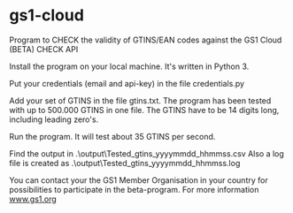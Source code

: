# gs1-cloud

Program to CHECK the validity of GTINS/EAN codes against the GS1 Cloud (BETA) CHECK API

Install the program on your local machine. It's written in Python 3.

Put your credentials (email and api-key) in the file credentials.py

Add your set of GTINS in the file gtins.txt. The program has been tested with up to 500.000 GTINS in one file.
The GTINS have to be 14 digits long, including leading zero's.

Run the program. It will test about 35 GTINS per second.

Find the output in .\output\Tested_gtins_yyyymmdd_hhmmss.csv
Also a log file is created as .\output\Tested_gtins_yyyymmdd_hhmmss.log

You can contact your the GS1 Member Organisation in your country for possibilities to participate in the beta-program.
For more information www.gs1.org
